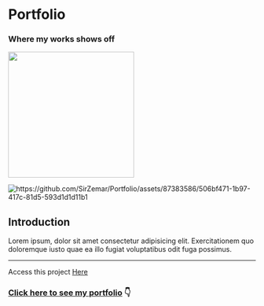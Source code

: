 <h1><name>Portfolio</name></h1>
<h3> Where my works shows off </h3>

<!-- <logo>https://github.com/SirZemar/Portfolio/assets/87383586/391d22f6-0689-4bdd-b96a-8fc7f1afd519</logo> -->
<img src="https://github.com/SirZemar/Portfolio/assets/87383586/391d22f6-0689-4bdd-b96a-8fc7f1afd519" width="256px"/>

![<image>https://github.com/SirZemar/Portfolio/assets/87383586/506bf471-1b97-417c-81d5-593d1d1d11b1</image>](https://github.com/SirZemar/Portfolio/assets/87383586/506bf471-1b97-417c-81d5-593d1d1d11b1)

<h2> Introduction </h2>
<p><description>Lorem ipsum, dolor sit amet consectetur adipisicing elit. Exercitationem quo doloremque iusto quae ea illo fugiat voluptatibus odit fuga possimus.</description></p>

<hr>
Access this project <a href="{{websiteUrl}}" target="_blank" website="<website>{{websiteUrl}}</website>" >Here</a>

### <a href="https://sage-cendol-c74a7f.netlify.app/about" target="_blank">Click here to see my portfolio</a> :point_down:

